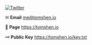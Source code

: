 [![Twitter](https://img.shields.io/twitter/url/https/twitter.com/t0mshen.svg?style=social&label=Follow%20%40t0mshen)](https://twitter.com/t0mshen)

✉ **Email** me@tomshen.io

📝 **Page** https://tomshen.io

🗝 **Public Key** https://tomshen.io/key.txt

